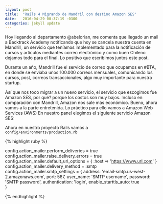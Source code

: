 ```yaml
---
layout: post
title:  "Rails 4 Migrando de Mandril con destino Amazon SES"
date:   2016-04-29 00:37:19 -0300
categories: jekyll update
---
```


Hoy llegando al departamento @abelorian, me comenta que llegado un mail a Backtrack Academy notificando que hoy se cancela nuestra cuenta en Mandrill, un servicio que teníamos implementado para la notificación de cursos y artículos mediantes correo electrónico  y como buen Chileno dejamos todo para el final. Lo positivo que escribimos juntos este post.

Durante un año, Mandrill fue el servicio de correo que ocupamos en #BTA, en donde se enviaba unos 100.000 correos mensuales, comunicando los cursos, post, correos transaccionales, algo muy importante para nuestra startup.

Así que nos toco migrar a un nuevo servicio, el servicio que escogimos fue Amazon SES, por qué? porque los costos son muy bajos. Incluso en comparación con Mandrill, Amazon nos sale más económico.
Bueno, ahora vamos a la parte entretenida. Lo práctico para ello vamos a Amazon Web Services (AWS)
En nuestro panel elegimos el siguiente servicio Amazon SES:



Ahora en nuestro proyecto Rails vamos a ```config/environments/production.rb```

{% highlight ruby %}

  config.action_mailer.perform_deliveries = true
  config.action_mailer.raise_delivery_errors = true
  config.action_mailer.default_url_options = { :host => 'https://www.url.com' }
  config.action_mailer.delivery_method = :smtp
  config.action_mailer.smtp_settings = {
    address:              'email-smtp.us-west-2.amazonaws.com',
    port:                 587,
    user_name:            'SMTP username',
    password:             'SMTP password',
    authentication:       'login',
    enable_starttls_auto: true  
    }

{% endhighlight %}

